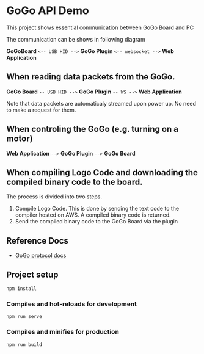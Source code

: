 # GoGo API Demo
This project shows essential communication between GoGo Board and PC

The communication can be shows in following diagram

**GoGoBoard** `<-- USB HID -->` **GoGo Plugin** `<-- websocket -->` **Web Application**

## When reading data packets from the GoGo.

**GoGo Board** `-- USB HID -->` **GoGo Plugin** `-- WS -->` **Web Application**

Note that data packets are automaticaly streamed upon power up. No need to make a request for them. 

## When controling the GoGo (e.g. turning on a motor)
**Web Application** `-->` **GoGo Plugin** `-->` **GoGo Board**

## When compiling Logo Code and downloading the compiled binary code to the board.

The process is divided into two steps.
1. Compile Logo Code. This is done by sending the text code to the compiler hosted on AWS. A compiled binary code is returned.
2. Send the compiled binary code to the GoGo Board via the plugin 


## Reference Docs
- [GoGo protocol docs](https://docs.google.com/spreadsheets/d/1CAfjpUdyYPqjVIPBuzxWlWMIDCX9ud6ybqAj8qMgy4E/edit?usp=sharing)

## Project setup
```
npm install
```

### Compiles and hot-reloads for development
```
npm run serve
```

### Compiles and minifies for production
```
npm run build
```
